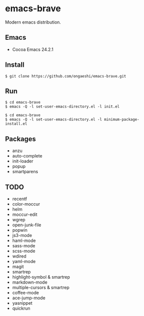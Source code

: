 # emacs-brave

Modern emacs distribution.

## Emacs
- Cocoa Emacs 24.2.1

## Install
```
$ git clone https://github.com/ongaeshi/emacs-brave.git
```

## Run
```
$ cd emacs-brave
$ emacs -Q -l set-user-emacs-directory.el -l init.el
```

```
$ cd emacs-brave
$ emacs -Q -l set-user-emacs-directory.el -l minimum-package-install.el
```

## Packages
- anzu
- auto-complete
- init-loader
- popup
- smartparens

## TODO
- recentf
- color-moccur
- helm
- moccur-edit
- wgrep
- open-junk-file
- popwin
- js3-mode
- haml-mode
- sass-mode
- scss-mode
- wdired
- yaml-mode
- magit
- smartrep
- highlight-symbol & smartrep
- markdown-mode
- multiple-cursors & smartrep
- coffee-mode
- ace-jump-mode
- yasnippet
- quickrun

